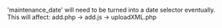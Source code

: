 'maintenance_date' will need to be turned into a date selector eventually. This will affect: add.php -> add.js -> uploadXML.php